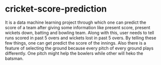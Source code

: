 # cricket-score-prediction

It is a data machine learning project through which one can predict the score of a team after giving some information like present score, present wickets down, batting and bowling team.
Along with this, user needs to tell runs scored in past 5 overs and wickets lost in past 5 overs.
By telling these few things, one can get predict the score of the innings. 
Also there is a feature of selecting the ground because every pitch of every ground plays differently. One pitch might help the bowlers while other will heko the batsman.
